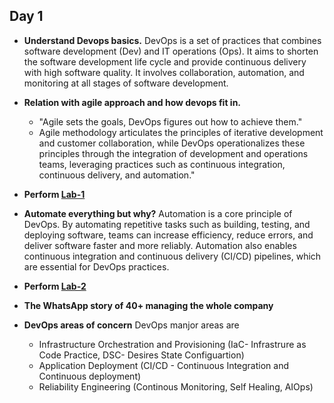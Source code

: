 ## Day 1 ##

- **Understand Devops basics.**
  DevOps is a set of practices that combines software development (Dev) and IT operations (Ops). It aims to shorten the software development life cycle and provide continuous delivery with high software quality. It involves collaboration, automation, and monitoring at all stages of software development.

- **Relation with agile approach and how devops fit in.**
  * "Agile sets the goals, DevOps figures out how to achieve them."  
  * Agile methodology articulates the principles of iterative development and customer collaboration, while DevOps operationalizes these principles through the integration of development and operations teams, leveraging practices such as continuous integration, continuous delivery, and automation."

- **Perform [Lab-1](Lab-1.md)**

- **Automate everything but why?**
  Automation is a core principle of DevOps. By automating repetitive tasks such as building, testing, and deploying software, teams can increase efficiency, reduce errors, and deliver software faster and more reliably. Automation also enables continuous integration and continuous delivery (CI/CD) pipelines, which are essential for DevOps practices.

- **Perform [Lab-2](Lab-2.md)**
- **The WhatsApp story of 40+ managing the whole company**
- **DevOps areas of concern**
  DevOps manjor areas are
  * Infrastructure Orchestration and Provisioning (IaC- Infrastrure as Code Practice, DSC- Desires State Configuartion)
  * Application Deployment (CI/CD - Continuous Integration and Continuous deployment)
  * Reliability Engineering (Continous Monitoring, Self Healing, AIOps)
